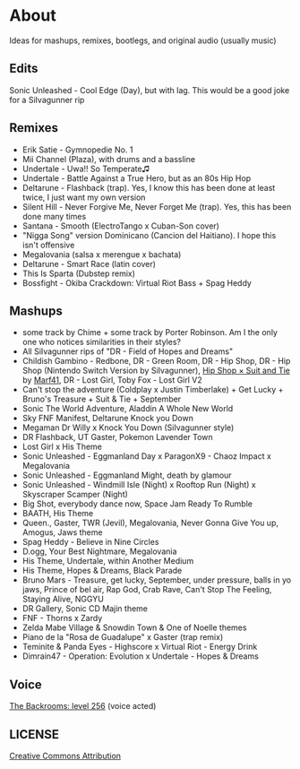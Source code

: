 # About

Ideas for mashups, remixes, bootlegs, and original audio (usually music)

## Edits

Sonic Unleashed - Cool Edge (Day), but with lag. This would be a good joke for a SiIvagunner rip

## Remixes

- Erik Satie - Gymnopedie No. 1
- Mii Channel (Plaza), with drums and a bassline
- Undertale - Uwa!! So Temperate♫
- Undertale - Battle Against a True Hero, but as an 80s Hip Hop
- Deltarune - Flashback (trap). Yes, I know this has been done at least twice, I just want my own version
- Silent Hill - Never Forgive Me, Never Forget Me (trap). Yes, this has been done many times
- Santana - Smooth (ElectroTango x Cuban-Son cover)
- "Nigga Song" version Dominicano (Cancion del Haitiano). I hope this isn't offensive
- Megalovania (salsa x merengue x bachata)
- Deltarune - Smart Race (latin cover)
- This Is Sparta (Dubstep remix)
- Bossfight - Okiba Crackdown: Virtual Riot Bass + Spag Heddy


## Mashups

- some track by Chime + some track by Porter Robinson. Am I the only one who notices similarities in their styles?
- All SiIvagunner rips of "DR - Field of Hopes and Dreams"
- Childish Gambino - Redbone, DR - Green Room, DR - Hip Shop, DR - Hip Shop (Nintendo Switch Version by SiIvagunner), [Hip Shop × Suit and Tie](https://youtu.be/j7mznkNbR04) by [Marf41](https://youtube.com/@cocoffee), DR - Lost Girl, Toby Fox - Lost Girl V2
- Can't stop the adventure (Coldplay x Justin Timberlake) + Get Lucky + Bruno's Treasure + Suit & Tie + September
- Sonic The World Adventure, Aladdin  A Whole New World
- Sky FNF Manifest, Deltarune Knock you Down
- Megaman Dr Willy x Knock You Down (SiIvagunner style)
- DR Flashback, UT Gaster, Pokemon Lavender Town
- Lost Girl x His Theme
- Sonic Unleashed - Eggmanland Day x ParagonX9 - Chaoz Impact x Megalovania
- Sonic Unleashed - Eggmanland Might, death by glamour
- Sonic Unleashed - Windmill Isle (Night) x Rooftop Run (Night) x Skyscraper Scamper (Night)
- Big Shot, everybody dance now, Space Jam Ready To Rumble
- BAATH, His Theme
- Queen., Gaster, TWR (Jevil), Megalovania, Never Gonna Give You up, Amogus, Jaws theme
- Spag Heddy - Believe in Nine Circles
- D.ogg, Your Best Nightmare, Megalovania
- His Theme, Undertale, within Another Medium
- His Theme, Hopes & Dreams, Black Parade
- Bruno Mars - Treasure, get lucky, September, under pressure, balls in yo jaws, Prince of bel air, Rap God, Crab Rave, Can't Stop The Feeling, Staying Alive, NGGYU
- DR Gallery, Sonic CD Majin theme
- FNF - Thorns x Zardy
- Zelda Mabe Village & Snowdin Town & One of Noelle themes
- Piano de la "Rosa de Guadalupe" x Gaster (trap remix)
- Teminite & Panda Eyes - Highscore x Virtual Riot - Energy Drink
- Dimrain47 - Operation: Evolution x Undertale - Hopes & Dreams

## Voice

[The Backrooms: level 256](http://backrooms-wiki.wikidot.com/level-256) (voice acted)


## LICENSE

[Creative Commons Attribution](https://creativecommons.org/licenses/by/4.0)

